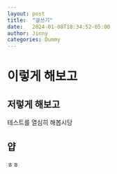 ```yaml
---
layout: post
title:  "글쓰기"
date:   2024-01-08T18:34:52-05:00
author: Jinny
categories: Dummy
---
```


# 이렇게 해보고
## 저렇게 해보고

테스트를 열심히 해봅시당

얍
---
ㅎㅎ
